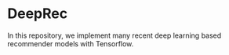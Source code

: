 # DeepRec
In this repository, we implement many recent deep learning based recommender models with Tensorflow.

